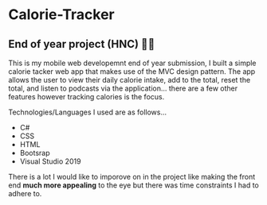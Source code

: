 # Calorie-Tracker

<h2>End of year project (HNC) 👨‍💻</h2>

This is my mobile web developemnt end of year submission, I built a simple calorie tacker web app that makes use of the MVC design pattern. The app allows the user to view their daily calorie intake, add to the total, reset the total, and listen to podcasts via the application... there are a few other features however tracking calories is the focus.

Technologies/Languages I used are as follows...
* C#
* CSS
* HTML
* Bootsrap
* Visual Studio 2019
 
There is a lot I would like to imporove on in the project like making the front end **much more appealing** to the eye but there was time constraints I had to adhere to.
